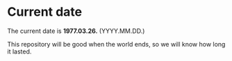 # Current date

The current date is **1977.03.26.** (YYYY.MM.DD.)

This repository will be good when the world ends, so we will know how long it lasted.